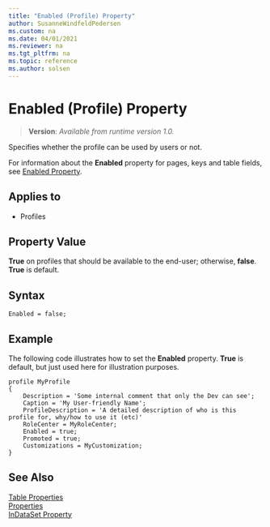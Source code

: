 ```yaml
---
title: "Enabled (Profile) Property"
author: SusanneWindfeldPedersen
ms.custom: na
ms.date: 04/01/2021
ms.reviewer: na
ms.tgt_pltfrm: na
ms.topic: reference
ms.author: solsen
---
```


# Enabled (Profile) Property
> **Version**: _Available from runtime version 1.0._

Specifies whether the profile can be used by users or not.

For information about the **Enabled** property for pages, keys and table fields, see [Enabled Property](devenv-enabled-property.md).

## Applies to  

- Profiles

## Property Value

**True** on profiles that should be available to the end-user; otherwise, **false**. **True** is default.

## Syntax

```AL
Enabled = false;
```

## Example

The following code illustrates how to set the **Enabled** property. **True** is default, but just used here for illustration purposes.
 
```AL
profile MyProfile
{ 
    Description = 'Some internal comment that only the Dev can see'; 
    Caption = 'My User-friendly Name'; 
    ProfileDescription = 'A detailed description of who is this profile for, why/how to use it (etc)' 
    RoleCenter = MyRoleCenter; 
    Enabled = true; 
    Promoted = true; 
    Customizations = MyCustomization;
} 
```

## See Also  

[Table Properties](devenv-table-properties.md)  
[Properties](devenv-properties.md)  
[InDataSet Property](/dynamics365/business-central/dev-itpro/developer/attributes/devenv-indataset-attribute)